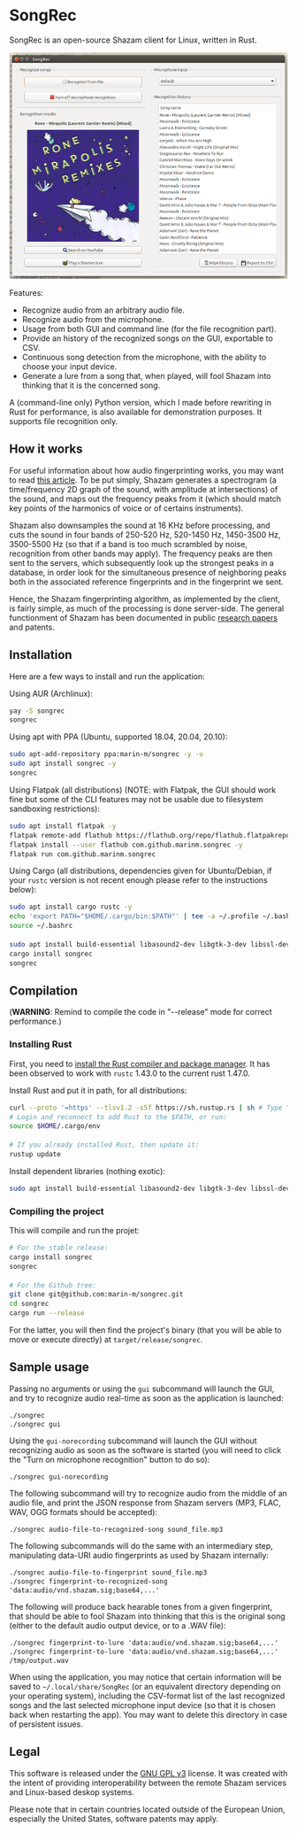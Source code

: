 # SongRec

SongRec is an open-source Shazam client for Linux, written in Rust.

![Screenshot](Screenshot.png?raw=true)

Features:

* Recognize audio from an arbitrary audio file.
* Recognize audio from the microphone.
* Usage from both GUI and command line (for the file recognition part).
* Provide an history of the recognized songs on the GUI, exportable to CSV.
* Continuous song detection from the microphone, with the ability to choose your input device.
* Generate a lure from a song that, when played, will fool Shazam into thinking that it is the concerned song.

A (command-line only) Python version, which I made before rewriting in Rust for performance, is also available for demonstration purposes. It supports file recognition only.

## How it works

For useful information about how audio fingerprinting works, you may want to read [this article](http://coding-geek.com/how-shazam-works/). To be put simply, Shazam generates a spectrogram (a time/frequency 2D graph of the sound, with amplitude at intersections) of the sound, and maps out the frequency peaks from it (which should match key points of the harmonics of voice or of certains instruments).

Shazam also downsamples the sound at 16 KHz before processing, and cuts the sound in four bands of 250-520 Hz, 520-1450 Hz, 1450-3500 Hz, 3500-5500 Hz (so that if a band is too much scrambled by noise, recognition from other bands may apply). The frequency peaks are then sent to the servers, which subsequently look up the strongest peaks in a database, in order look for the simultaneous presence of neighboring peaks both in the associated reference fingerprints and in the fingerprint we sent.

Hence, the Shazam fingerprinting algorithm, as implemented by the client, is fairly simple, as much of the processing is done server-side. The general functionment of Shazam has been documented in public [research papers](https://www.ee.columbia.edu/~dpwe/papers/Wang03-shazam.pdf) and patents.

## Installation

Here are a few ways to install and run the application:

Using AUR (Archlinux):

```bash
yay -S songrec
songrec
```

Using apt with PPA (Ubuntu, supported 18.04, 20.04, 20.10):

```bash
sudo apt-add-repository ppa:marin-m/songrec -y -u
sudo apt install songrec -y
songrec
```

Using Flatpak (all distributions) (NOTE: with Flatpak, the GUI should work fine but some of the CLI features may not be usable due to filesystem sandboxing restrictions):

```bash
sudo apt install flatpak -y
flatpak remote-add flathub https://flathub.org/repo/flathub.flatpakrepo --if-not-exists
flatpak install --user flathub com.github.marinm.songrec -y
flatpak run com.github.marinm.songrec
```

Using Cargo (all distributions, dependencies given for Ubuntu/Debian, if your `rustc` version is not recent enough please refer to the instructions below):

```bash
sudo apt install cargo rustc -y
echo 'export PATH="$HOME/.cargo/bin:$PATH"' | tee -a ~/.profile ~/.bashrc
source ~/.bashrc

sudo apt install build-essential libasound2-dev libgtk-3-dev libssl-dev -y
cargo install songrec
songrec
```

## Compilation

(**WARNING**: Remind to compile the code in "--release" mode for correct performance.)

### Installing Rust

First, you need to [install the Rust compiler and package manager](https://www.rust-lang.org/tools/install). It has been observed to work with `rustc` 1.43.0 to the current rust 1.47.0.

Install Rust and put it in path, for all distributions:

```bash
curl --proto '=https' --tlsv1.2 -sSf https://sh.rustup.rs | sh # Type "1"
# Login and reconnect to add Rust to the $PATH, or run:
source $HOME/.cargo/env

# If you already installed Rust, then update it:
rustup update
```

Install dependent libraries (nothing exotic):

```bash
sudo apt install build-essential libasound2-dev libgtk-3-dev libssl-dev
```

### Compiling the project

This will compile and run the projet:

```bash
# For the stable release:
cargo install songrec
songrec

# For the Github tree:
git clone git@github.com:marin-m/songrec.git
cd songrec
cargo run --release
```

For the latter, you will then find the project's binary (that you will be able to move or execute directly) at `target/release/songrec`.

## Sample usage

Passing no arguments or using the `gui` subcommand will launch the GUI, and try to recognize audio real-time as soon as the application is launched:

```
./songrec
./songrec gui
```

Using the `gui-norecording` subcommand will launch the GUI without recognizing audio as soon as the software is started (you will need to click the "Turn on microphone recognition" button to do so):

```
./songrec gui-norecording
```

The following subcommand will try to recognize audio from the middle of an audio file, and print the JSON response from Shazam servers (MP3, FLAC, WAV, OGG formats should be accepted):

```
./songrec audio-file-to-recognized-song sound_file.mp3
```

The following subcommands will do the same with an intermediary step, manipulating data-URI audio fingerprints as used by Shazam internally:

```
./songrec audio-file-to-fingerprint sound_file.mp3
./songrec fingerprint-to-recognized-song 'data:audio/vnd.shazam.sig;base64,...'
```

The following will produce back hearable tones from a given fingerprint, that should be able to fool Shazam into thinking that this is the original song (either to the default audio output device, or to a .WAV file):

```
./songrec fingerprint-to-lure 'data:audio/vnd.shazam.sig;base64,...'
./songrec fingerprint-to-lure 'data:audio/vnd.shazam.sig;base64,...' /tmp/output.wav
```

When using the application, you may notice that certain information will be saved to `~/.local/share/SongRec` (or an equivalent directory depending on your operating system), including the CSV-format list of the last recognized songs and the last selected microphone input device (so that it is chosen back when restarting the app). You may want to delete this directory in case of persistent issues.

## Legal

This software is released under the [GNU GPL v3](https://www.gnu.org/licenses/gpl-3.0.html) license. It was created with the intent of providing interoperability between the remote Shazam services and Linux-based deskop systems.

Please note that in certain countries located outside of the European Union, especially the United States, software patents may apply.

